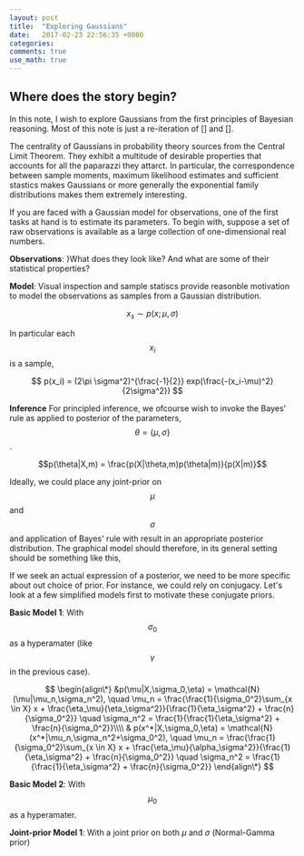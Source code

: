 ```yaml
---
layout: post
title:  "Exploring Gaussians"
date:   2017-02-23 22:56:35 +0000
categories: 
comments: true
use_math: true
---
```


## Where does the story begin?


In this note, I wish to explore Gaussians from the first principles of Bayesian reasoning. Most of this note is just a re-iteration of [] and [].

The centrality of Gaussians in probability theory sources from the Central Limit Theorem. They exhibit a multitude of desirable properties that accounts for all the paparazzi they attarct. In particular, the correspondence between sample moments, maximum likelihood estimates and sufficient stastics makes Gaussians or more generally the exponential family distributions makes them extremely interesting.

If you are faced with a Gaussian model for observations, one of the first tasks at hand is to estimate its parameters. To begin with, suppose a set of raw observations is available as a large collection of one-dimensional real numbers. 

**Observations**: }What does they look like? And what are some of their statistical properties?

**Model**: Visual inspection and sample statiscs provide reasonble motivation to model the observations as samples from a Gaussian distribution.

$$x_s \sim p(x;\mu,\sigma)$$

In particular each $$x_i$$ is a sample,

$$ p(x_i) = (2\pi \sigma^2)^{\frac{-1}{2}} exp(\frac{-(x_i-\mu)^2}{2\sigma^2}) $$

**Inference** For principled inference, we ofcourse wish to invoke the Bayes' rule as applied to posterior of the parameters, $$\theta = \{\mu,\sigma\}$$.

$$p(\theta|X,m) = \frac{p(X|\theta,m)p(\theta|m)}{p(X|m)}$$

Ideally, we could place any joint-prior on $$\mu$$ and $$\sigma$$ and application of Bayes' rule with result in an appropriate posterior distribution. The graphical model should therefore, in its general setting should be something like this,

If we seek an actual expression of a posterior, we need to be more specific about out choice of prior. For instance, we could rely on conjugacy. Let's look at a few simplified models first to motivate these conjugate priors. 

**Basic Model 1**: With $$\sigma_0$$ as a hyperamater (like $$\gamma$$ in the previous case). 



$$
\begin{align\*}
 &p(\mu|X,\sigma_0,\eta) = \mathcal{N}(\mu|\mu_n,\sigma_n^2), \quad \mu_n = \frac{\frac{1}{\sigma_0^2}\sum_{x \in X} x + \frac{\eta_\mu}{\eta_\sigma^2}}{\frac{1}{\eta_\sigma^2} + \frac{n}{\sigma_0^2}} \quad \sigma_n^2 = \frac{1}{\frac{1}{\eta_\sigma^2} + \frac{n}{\sigma_0^2}}\\\\
 & p(x^*|X,\sigma_0,\eta) = \mathcal{N}(x^*|\mu_n,\sigma_n^2+\sigma_0^2), \quad \mu_n = \frac{\frac{1}{\sigma_0^2}\sum_{x \in X} x + \frac{\eta_\mu}{\alpha_\sigma^2}}{\frac{1}{\eta_\sigma^2} + \frac{n}{\sigma_0^2}} \quad \sigma_n^2 = \frac{1}{\frac{1}{\eta_\sigma^2} + \frac{n}{\sigma_0^2}}
\end{align\*} 
$$


**Basic Model 2**: With $$\mu_0$$ as a hyperamater. 


**Joint-prior Model 1**: With a joint prior on both $\mu$ and $\sigma$ (Normal-Gamma prior)





